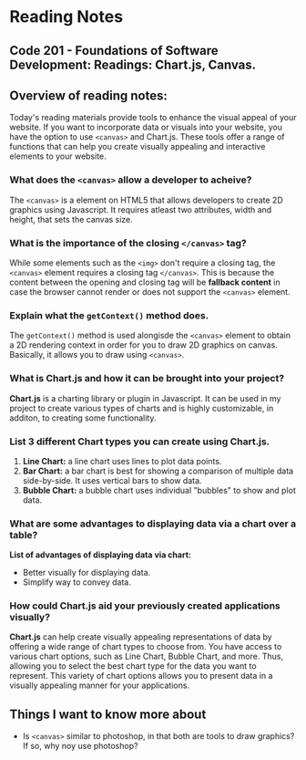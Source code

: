 # Reading Notes


## Code 201 - Foundations of Software Development: Readings: Chart.js, Canvas. 


## Overview of reading notes:

Today's reading materials provide tools to enhance the visual appeal of your website. If you want to incorporate data or visuals into your website, you have the option to use `<canvas>` and Chart.js. These tools offer a range of functions that can help you create visually appealing and interactive elements to your website.

### What does the `<canvas>` allow a developer to acheive?

The `<canvas>` is a element on HTML5 that allows developers to create 2D graphics using Javascript. It requires atleast two attributes, width and height, that sets the canvas size.


### What is the importance of the closing `</canvas>` tag?

While some elements such as the `<img>` don't require a closing tag, the `<canvas>` element requires a closing tag `</canvas>`. This is because the content between the opening and closing tag will be **fallback content** in case the browser cannot render or does not support the `<canvas>` element.


### Explain what the `getContext()` method does.

The `getContext()` method is used alongisde the `<canvas>` element to obtain a 2D rendering context in order for you to draw 2D graphics on canvas. Basically, it allows you to draw using `<canvas>`.

### What is Chart.js and how it can be brought into your project?

**Chart.js**  is a charting library or plugin in Javascript. It can be used in my project to create various types of charts and is highly customizable, in additon, to creating some functionality.

### List 3 different Chart types you can create using Chart.js.

1. **Line Chart:** a line chart uses lines to plot data points.
2. **Bar Chart:** a bar chart is best for showing a comparison of multiple data side-by-side. It uses vertical bars to show data.
3. **Bubble Chart:** a bubble chart uses individual "bubbles" to show and plot data.


### What are some advantages to displaying data via a chart over a table?

**List of advantages of displaying data via chart:**

* Better visually for displaying data.
* Simplify way to convey data.

### How could Chart.js aid your previously created applications visually?

**Chart.js** can help create visually appealing representations of data by offering a wide range of chart types to choose from. You have access to various chart options, such as Line Chart, Bubble Chart, and more. Thus, allowing you to select the best chart type for the data you want to represent. This variety of chart options allows you to present data in a visually appealing manner for your applications.

## Things I want to know more about

* Is `<canvas>` similar to photoshop, in that both are tools to draw graphics? If so, why noy use photoshop?

